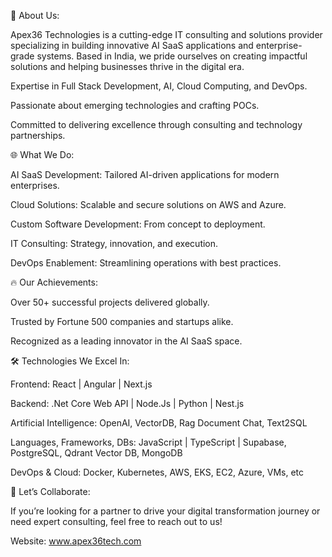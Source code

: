 🌟 About Us:

Apex36 Technologies is a cutting-edge IT consulting and solutions provider specializing in building innovative AI SaaS applications and enterprise-grade systems. Based in India, we pride ourselves on creating impactful solutions and helping businesses thrive in the digital era.

Expertise in Full Stack Development, AI, Cloud Computing, and DevOps.

Passionate about emerging technologies and crafting POCs.

Committed to delivering excellence through consulting and technology partnerships.

🌐 What We Do:

AI SaaS Development: Tailored AI-driven applications for modern enterprises.

Cloud Solutions: Scalable and secure solutions on AWS and Azure.

Custom Software Development: From concept to deployment.

IT Consulting: Strategy, innovation, and execution.

DevOps Enablement: Streamlining operations with best practices.

:fire: Our Achievements:

Over 50+ successful projects delivered globally.

Trusted by Fortune 500 companies and startups alike.

Recognized as a leading innovator in the AI SaaS space.

🛠️ Technologies We Excel In:

Frontend: React | Angular | Next.js

Backend: .Net Core Web API | Node.Js | Python | Nest.js

Artificial Intelligence: OpenAI, VectorDB, Rag Document Chat, Text2SQL

Languages, Frameworks, DBs: JavaScript | TypeScript | Supabase, PostgreSQL, Qdrant Vector DB, MongoDB

DevOps & Cloud: Docker, Kubernetes, AWS, EKS, EC2, Azure, VMs, etc

💬 Let’s Collaborate:

If you’re looking for a partner to drive your digital transformation journey or need expert consulting, feel free to reach out to us!

Website: www.apex36tech.com

